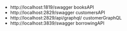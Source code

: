 * http://localhost:1819/swagger booksAPI
* http://localhost:2829/swagger customersAPI
* http://localhost:2829/api/graphql/ customerGraphQL
* http://localhost:3839/swagger borrowingAPI


